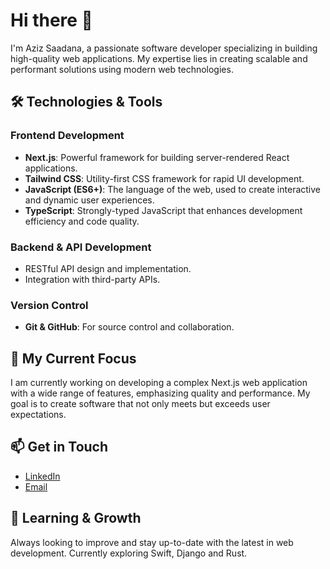 # Hi there 👋

I'm Aziz Saadana, a passionate software developer specializing in building high-quality web applications. My expertise lies in creating scalable and performant solutions using modern web technologies.

## 🛠️ Technologies & Tools

### **Frontend Development**
- **Next.js**: Powerful framework for building server-rendered React applications.
- **Tailwind CSS**: Utility-first CSS framework for rapid UI development.
- **JavaScript (ES6+)**: The language of the web, used to create interactive and dynamic user experiences.
- **TypeScript**: Strongly-typed JavaScript that enhances development efficiency and code quality.

### **Backend & API Development**
- RESTful API design and implementation.
- Integration with third-party APIs.

### **Version Control**
- **Git & GitHub**: For source control and collaboration.

## 🚀 My Current Focus
I am currently working on developing a complex Next.js web application with a wide range of features, emphasizing quality and performance. My goal is to create software that not only meets but exceeds user expectations.

## 📫 Get in Touch
- [LinkedIn](https://www.linkedin.com/in/aziz-saadana) 
- [Email](contact@azizsaadana.codes)

## 🌱 Learning & Growth
Always looking to improve and stay up-to-date with the latest in web development. Currently exploring Swift, Django and Rust.
